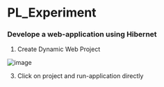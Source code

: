 # PL_Experiment


### Develope a web-application using Hibernet

1. Create Dynamic Web Project

![image](https://user-images.githubusercontent.com/73512374/165587012-37e4c593-c72e-4a93-8d67-965f15021de7.png)

3. Click on project and run-application directly
